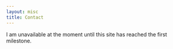 ```yaml
---
layout: misc
title: Contact
---
```


I am unavailable at the moment until this site has reached the first milestone.

